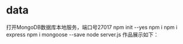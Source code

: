 # data
打开MongoDB数据库本地服务，端口号27017
npm init --yes
npm i
npm i express
npm i mongoose --save
node server.js
作品展示如下：
